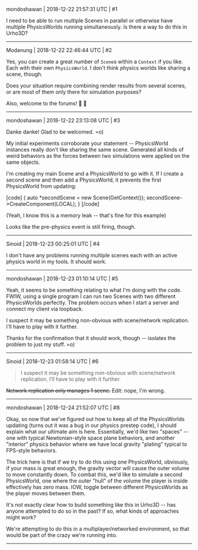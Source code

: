 mondoshawan | 2018-12-22 21:57:31 UTC | #1

I need to be able to run multiple Scenes in parallel or otherwise have multiple PhysicsWorlds running simultaneously. Is there a way to do this in Urho3D?

-------------------------

Modanung | 2018-12-22 22:46:44 UTC | #2

Yes, you can create a great number of `Scene`s within a `Context` if you like. Each with their own `PhysicsWorld`. I don't think physics worlds like sharing a scene, though.

Does your situation require combining render results from several scenes, or are most of them only there for simulation purposes?

Also, welcome to the forums! :confetti_ball: :slightly_smiling_face:

-------------------------

mondoshawan | 2018-12-22 23:13:08 UTC | #3

Danke danke! Glad to be welcomed. =o)

My initial experiments corroborate your statement -- PhysicsWorld instances really don't like sharing the same scene. Generated all kinds of weird behaviors as the forces between two simulations were applied on the same objects.

I'm creating my main Scene and a PhysicsWorld to go with it. If I create a second scene and then add a PhysicsWorld, it prevents the first PhysicsWorld from updating:

[code]
{
  auto *secondScene = new Scene(GetContext());
  secondScene->CreateComponent<PhysicsWorld>(LOCAL);
}
[/code]

(Yeah, I know this is a memory leak -- that's fine for this example)

Looks like the pre-physics event is still firing, though.

-------------------------

Sinoid | 2018-12-23 00:25:01 UTC | #4

I don't have any problems running multiple scenes each with an active physics world in my tools. It should work.

-------------------------

mondoshawan | 2018-12-23 01:10:14 UTC | #5

Yeah, it seems to be something relating to what I'm doing with the code. FWIW, using a single program I can run two Scenes with two different PhysicsWorlds perfectly. The problem occurs when I start a server and connect my client via loopback.

I suspect it may be something non-obvious with scene/network replication. I'll have to play with it further.

Thanks for the confirmation that it should work, though -- isolates the problem to just my stuff. =o)

-------------------------

Sinoid | 2018-12-23 01:58:14 UTC | #6

> I suspect it may be something non-obvious with scene/network replication. I’ll have to play with it further.

~~Network replication only manages 1 scene.~~ Edit: nope, I'm wrong.

-------------------------

mondoshawan | 2018-12-24 21:52:07 UTC | #8

Okay, so now that we've figured out how to keep all of the PhysicsWorlds updating (turns out it was a bug in our physics prestep code), I should explain what our ultimate aim is here. Essentially, we'd like two "spaces" -- one with typical Newtonian-style space plane behaviors, and another "interior" physics behavior where we have local gravity "plating" typical to FPS-style behaviors.

The trick here is that if we try to do this using one PhysicsWorld, obviously, if your mass is great enough, the gravity vector will cause the outer volume to move constantly down. To combat this, we'd like to simulate a second PhysicsWorld, one where the outer "hull" of the volume the player is inside effectively has zero mass. IOW, toggle between different PhysicsWorlds as the player moves between them.

It's not exactly clear how to build something like this in Urho3D -- has anyone attempted to do so in the past? If so, what kinds of approaches might work?

We're attempting to do this in a multiplayer/networked environment, so that would be part of the crazy we're running into.

-------------------------

